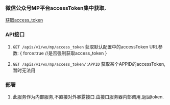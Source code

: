 ### 微信公众号MP平台accessToken集中获取.
[获取access_token](https://mp.weixin.qq.com/wiki?t=resource/res_main&id=mp1421140183)

### API接口
1. `GET /apis/v1/wx/mp/access_token` 获取默认配置中的accessToken
URL参数: {
    force:true //是否强制获取access_token
}

2. `GET /apis/v1/wx/mp/access_token/:APPID` 获取某个APPID的accessToken,暂时无法用

### 部署
1. 此服务作为内部服务,不直接对外暴露接口.由接口服务器内部调用,返回token.
